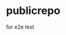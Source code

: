 # publicrepo
for e2e test






























































































































































































































































































































































































































































































































































































































































































































































































































































































































































































































































































































































































































































































































































































































































































































































































































































































































































































































































































































































































































































































































































































































































































































































































































































































































































































































































































































































































































































































































































































































































































































































































































































































































































































































































































































































































































































































































































































































